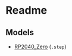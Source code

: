 # Readme

## Models

  - [RP2040_Zero](https://www.waveshare.com/w/upload/f/f7/RP2040_Zero_stp.zip) (`.step`)
